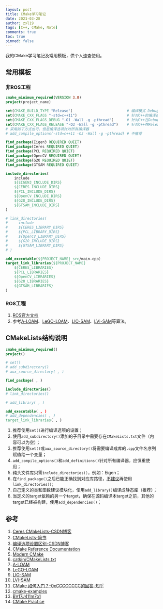 ```yaml
---
layout: post
title: CMake学习笔记
date: 2021-03-28
author: zxl19
tags: [C++, CMake, Note]
comments: true
toc: true
pinned: false
---
```


我的CMake学习笔记及常用模板，供个人速查使用。

<!-- more -->

## 常用模板

### 非ROS工程

```cmake
cmake_minimum_required(VERSION 3.0)
project(project_name)

set(CMAKE_BUILD_TYPE "Release")                         # 编译模式 Debug/Release
set(CMAKE_CXX_FLAGS "-std=c++11")                       # 针对C++的编译选项
set(CMAKE_CXX_FLAGS_DEBUG "-O1 -Wall -g -pthread")      # 针对C++在Debug模式下的编译选项
set(CMAKE_CXX_FLAGS_RELEASE "-O3 -Wall -g -pthread")    # 针对C++在Release模式下的编译选项
# 采用如下方式也可，但是编译选项针对所有编译器
# add_compile_options(-std=c++11 -O3 -Wall -g -pthread) # 不推荐

find_package(Eigen3 REQUIRED QUIET)
find_package(Ceres REQUIRED QUIET)
find_package(PCL REQUIRED QUIET)
find_package(OpenCV REQUIRED QUIET)
find_package(G2O REQUIRED QUIET)
find_package(GTSAM REQUIRED QUIET)

include_directories(
    include
    ${EIGEN3_INCLUDE_DIRS}
    ${CERES_INCLUDE_DIRS}
    ${PCL_INCLUDE_DIRS}
    ${OpenCV_INCLUDE_DIRS}
    ${G2O_INCLUDE_DIRS}
    ${GTSAM_INCLUDE_DIRS}
)

# link_directories(
#     include
#     ${CERES_LIBRARY_DIRS}
#     ${PCL_LIBRARY_DIRS}
#     ${OpenCV_LIBRARY_DIRS}
#     ${G2O_INCLUDE_DIRS}
#     ${GTSAM_LIBRARY_DIRS}
# )

add_executable(${PROJECT_NAME} src/main.cpp)
target_link_libraries(${PROJECT_NAME}
    ${CERES_LIBRARIES}
    ${PCL_LIBRARIES}
    ${OpenCV_LIBRARIES}
    ${G2O_LIBRARIES}
    ${GTSAM_LIBRARIES}
)
```

### ROS工程

1. [ROS官方文档](http://wiki.ros.org/catkin/CMakeLists.txt)
2. 参考[A-LOAM](https://github.com/HKUST-Aerial-Robotics/A-LOAM)、[LeGO-LOAM](https://github.com/RobustFieldAutonomyLab/LeGO-LOAM)、[LIO-SAM](https://github.com/TixiaoShan/LIO-SAM)、[LVI-SAM](https://github.com/TixiaoShan/LVI-SAM)等算法。

## CMakeLists结构说明

```cmake
cmake_minimum_required()
project()

# set()
# add_subdirectory()
# aux_source_directory( , )

find_package( , )

include_directories()
# link_directories()

# add_library( , )

add_executable( , )
# add_dependencies( , )
target_link_libraries( , )
```

1. 推荐使用`set()`进行编译选项的设置；
2. 使用`add_subdirectory()`添加的子目录中需要存在`CMakeLists.txt`文件（内容可以为空）；
3. 推荐使用`set()`或`aux_source_directory()`将需要编译成库的`.cpp`文件名序列赋值给一个变量；
4. `add_compile_options()`和`add_definitions()`针对所有编译器，应慎重使用；
5. 纯头文件库只需`include_directories()`，例如：Eigen；
6. 在`find_package()`之后已能正确找到对应库路径，[不建议](http://wiki.ros.org/catkin/CMakeLists.txt)再使用`link_directories()`;
7. 自己定义的类和函数建议模块化，使用`add_library()`编译成静态库（推荐）；
8. 当定义的target依赖的另一个target，确保在源码编译本target之前，其他的target已经被构建，使用`add_dependencies()`；

## 参考

1. [Ceres CMakeLists-CSDN博客](https://blog.csdn.net/sinat_28752257/article/details/82758546)
2. [CMakeLists-简书](https://www.jianshu.com/p/95c744a5c6f1)
3. [编译选项设置区别-CSDN博客](https://blog.csdn.net/10km/article/details/51731959)
4. [CMake Reference Documentation](https://cmake.org/cmake/help/latest/index.html)
5. [Modern CMake](http://cliutils.gitlab.io/modern-cmake/)
6. [catkin/CMakeLists.txt](http://wiki.ros.org/catkin/CMakeLists.txt)
7. [A-LOAM](https://github.com/HKUST-Aerial-Robotics/A-LOAM)
8. [LeGO-LOAM](https://github.com/RobustFieldAutonomyLab/LeGO-LOAM)
9. [LIO-SAM](https://github.com/TixiaoShan/LIO-SAM)
10. [LVI-SAM](https://github.com/TixiaoShan/LVI-SAM)
11. [CMake 如何入门？-0xCCCCCCCC的回答-知乎](https://www.zhihu.com/question/58949190/answer/999701073)
12. [cmake-examples](https://github.com/ttroy50/cmake-examples)
13. [BV17J411m7o1](https://www.bilibili.com/video/BV17J411m7o1)
14. [CMake Practice](http://file.ncnynl.com/ros/CMake%20Practice.pdf)

